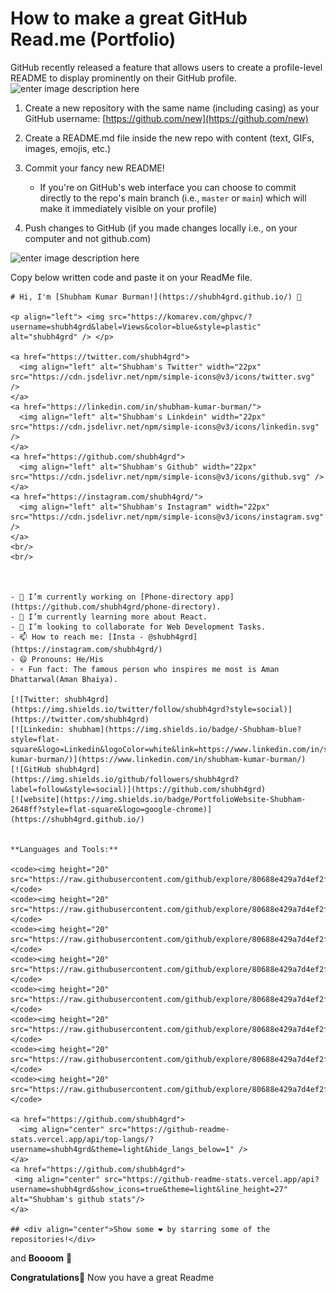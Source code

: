 # How to make a great GitHub Read.me (Portfolio)

GitHub recently released a feature that allows users to create a profile-level README to display prominently on their GitHub profile.
![enter image description here](https://www.aboutmonica.com/media/monica-github-readme-edit.gif)

1.  Create a new repository with the same name (including casing) as your GitHub username:  [https://github.com/new](https://github.com/new)
    
2.  Create a README.md file inside the new repo with content (text, GIFs, images, emojis, etc.)
    
3.  Commit your fancy new README!
    
    -   If you're on GitHub's web interface you can choose to commit directly to the repo's main branch (i.e.,  `master`  or  `main`) which will make it immediately visible on your profile)
4.  Push changes to GitHub (if you made changes locally i.e., on your computer and not github.com)
 

![enter image description here](https://www.aboutmonica.com/media/create-repository.jpg)

 Copy below written code and paste it on your ReadMe file. 
        
    # Hi, I'm [Shubham Kumar Burman!](https://shubh4grd.github.io/) 👋
    
    <p align="left"> <img src="https://komarev.com/ghpvc/?username=shubh4grd&label=Views&color=blue&style=plastic" alt="shubh4grd" /> </p>
    
    <a href="https://twitter.com/shubh4grd">
      <img align="left" alt="Shubham's Twitter" width="22px" src="https://cdn.jsdelivr.net/npm/simple-icons@v3/icons/twitter.svg" />
    </a>
    <a href="https://linkedin.com/in/shubham-kumar-burman/">
      <img align="left" alt="Shubham's Linkdein" width="22px" src="https://cdn.jsdelivr.net/npm/simple-icons@v3/icons/linkedin.svg" />
    </a>
    <a href="https://github.com/shubh4grd">
      <img align="left" alt="Shubham's Github" width="22px" src="https://cdn.jsdelivr.net/npm/simple-icons@v3/icons/github.svg" />
    </a>
    <a href="https://instagram.com/shubh4grd/">
      <img align="left" alt="Shubham's Instagram" width="22px" src="https://cdn.jsdelivr.net/npm/simple-icons@v3/icons/instagram.svg" />
    </a>
    <br/>
    <br/>
    
    
    
    - 🔭 I’m currently working on [Phone-directory app](https://github.com/shubh4grd/phone-directory).
    - 🌱 I’m currently learning more about React.
    - 👯 I’m looking to collaborate for Web Development Tasks.
    - 📫 How to reach me: [Insta - @shubh4grd](https://instagram.com/shubh4grd/)
    - 😄 Pronouns: He/His
    - ⚡ Fun fact: The famous person who inspires me most is Aman Dhattarwal(Aman Bhaiya).
    
    [![Twitter: shubh4grd](https://img.shields.io/twitter/follow/shubh4grd?style=social)](https://twitter.com/shubh4grd)
    [![Linkedin: shubham](https://img.shields.io/badge/-Shubham-blue?style=flat-square&logo=Linkedin&logoColor=white&link=https://www.linkedin.com/in/shubham-kumar-burman/)](https://www.linkedin.com/in/shubham-kumar-burman/)
    [![GitHub shubh4grd](https://img.shields.io/github/followers/shubh4grd?label=follow&style=social)](https://github.com/shubh4grd)
    [![website](https://img.shields.io/badge/PortfolioWebsite-Shubham-2648ff?style=flat-square&logo=google-chrome)](https://shubh4grd.github.io/)
    
    
    **Languages and Tools:**  
    
    <code><img height="20" src="https://raw.githubusercontent.com/github/explore/80688e429a7d4ef2fca1e82350fe8e3517d3494d/topics/html/html.png"></code>
    <code><img height="20" src="https://raw.githubusercontent.com/github/explore/80688e429a7d4ef2fca1e82350fe8e3517d3494d/topics/css/css.png"></code>
    <code><img height="20" src="https://raw.githubusercontent.com/github/explore/80688e429a7d4ef2fca1e82350fe8e3517d3494d/topics/javascript/javascript.png"></code>
    <code><img height="20" src="https://raw.githubusercontent.com/github/explore/80688e429a7d4ef2fca1e82350fe8e3517d3494d/topics/react/react.png"></code> 
    <code><img height="20" src="https://raw.githubusercontent.com/github/explore/80688e429a7d4ef2fca1e82350fe8e3517d3494d/topics/bootstrap/bootstrap.png"></code>
    <code><img height="20" src="https://raw.githubusercontent.com/github/explore/80688e429a7d4ef2fca1e82350fe8e3517d3494d/topics/c/c.png"></code>
    <code><img height="20" src="https://raw.githubusercontent.com/github/explore/80688e429a7d4ef2fca1e82350fe8e3517d3494d/topics/php/php.png"></code> 
    <code><img height="20" src="https://raw.githubusercontent.com/github/explore/80688e429a7d4ef2fca1e82350fe8e3517d3494d/topics/python/python.png"></code>
    
    <a href="https://github.com/shubh4grd">
      <img align="center" src="https://github-readme-stats.vercel.app/api/top-langs/?username=shubh4grd&theme=light&hide_langs_below=1" />
    </a>
    <a href="https://github.com/shubh4grd">
     <img align="center" src="https://github-readme-stats.vercel.app/api?username=shubh4grd&show_icons=true&theme=light&line_height=27" alt="Shubham's github stats"/>
    </a>
    
    ## <div align="center">Show some ❤️ by starring some of the repositories!</div>



and **Boooom** 🎇

 **Congratulations🎉**
Now you have a great Readme
    




